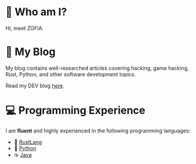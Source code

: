 # 🚀 Who am I?

Hi, meet ZOFIA.

# 📰 My Blog

My blog contains well-researched articles covering hacking, game hacking, Rust, Python, and other software development topics.

Read my DEV blog [here](https://dev.to/zofia).

# 💻 Programming Experience

I am **fluent** and highly experienced in the following programming languages:

- 🦀 [RustLang](https://www.rust-lang.org)
- 🐍 [Python](https://www.python.org)
- ☕ [Java](https://openjdk.java.net)
